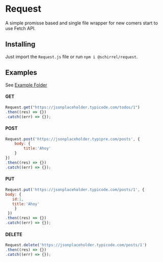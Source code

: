 # Request
A simple promisse based and single file wrapper for new comers start to use Fetch API.

## Installing

Just import the `Request.js` file or run `npm i @schirrel/request`.

## Examples

See [Example Folder](https://github.com/schirrel/request/tree/master/Example)

#### GET

```javascript
Request.get("https://jsonplaceholder.typicode.com/todos/1")
.then((res) => {})
.catch((err) => {});

```
#### POST
```javascript
Request.post('https://jsonplaceholder.typipre.com/posts', {
    body: {
        title:'Ahoy'
    }
})
.then((res) => {})
.catch((err) => {});

```
#### PUT
```javascript
Request.put('https://jsonplaceholder.typicode.com/posts/1', {
body: {
   id:1,
   title:'Ahoy'
    }
 })
.then((res) => {})
.catch((err) => {});

```
#### DELETE
```javascript
Request.delete('https://jsonplaceholder.typicode.com/posts/1')
.then((res) => {})
.catch((err) => {});

```